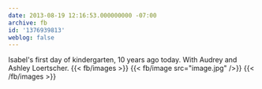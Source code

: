 ```yaml
---
date: 2013-08-19 12:16:53.000000000 -07:00
archive: fb
id: '1376939813'
weblog: false
---
```


Isabel's first day of kindergarten, 10 years ago today. With Audrey and Ashley Loertscher.
{{< fb/images >}}
{{< fb/image src="image.jpg" />}}
{{< /fb/images >}}
